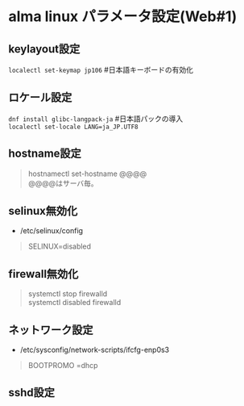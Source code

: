 # alma linux パラメータ設定(Web#1)

## keylayout設定
`localectl set-keymap jp106` #日本語キーボードの有効化

## ロケール設定
 `dnf install glibc-langpack-ja` #日本語パックの導入<br>
 `localectl set-locale LANG=ja_JP.UTF8`

## hostname設定
>hostnamectl set-hostname @@@@<br>
>@@@@はサーバ毎。

## selinux無効化
- /etc/selinux/config
>SELINUX=disabled

## firewall無効化
>systemctl stop firewalld<br>
>systemctl disabled firewalld

## ネットワーク設定
- /etc/sysconfig/network-scripts/ifcfg-enp0s3
>BOOTPROMO =dhcp

## sshd設定